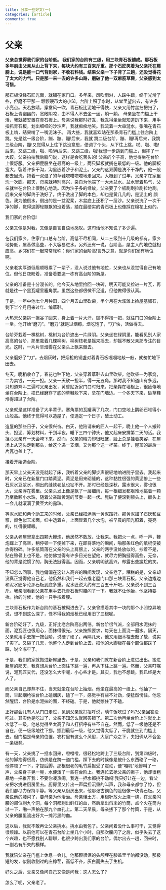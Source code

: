 ```yaml
---
title: 分享一些好文(一)
categories: [article]
comments: true
---
```

# 父亲
<p>
<strong>父亲总觉得我们家的台阶低。 我们家的台阶有三级，用三块青石板铺成。那石板多年前由父亲从山上背下来，每块大约有三百来斤重。那个石匠笑着为父亲托在肩膀上，说是能一口气背到家，不收石料钱。结果父亲一下子背了三趟，还没觉得花了太大的力气。只是那一来一去的许多山路，磨破了他一双麻筋草鞋，父亲感到太可惜。</strong>

那石板没经石匠光面，就铺在家门口。多年来，风吹雨淋，人踩牛踏，终于光滑了些，但磨不平那一 颗颗硬币大的小凹。台阶上积了水时，从堂里望出去，有许多小亮点。天若放晴，穿堂风一吹，青石板比泥地干得快，父亲又用竹丝扫把扫了，石板上青幽幽的，宽敞阴凉，由不得人不去坐一坐，躺一躺。 母亲坐在门槛上干活，我就被安置在青石板上。母亲说我那时好乖，我乖得坐坐就知道趴下来，用手指抓青石板，划出细细的沙沙声，我就痴痴地笑。我流着一大串涎水，张嘴在青石板上啃，结果啃了一嘴泥沫子。 再大些，我就喜欢站在那条青石门槛上往台阶上跳。先是跳一级台阶，蹦、蹦、蹦!后来，我就 跳二级台阶，蹦、蹦!再后来，我跳三级台阶，蹦!又觉得从上往下跳没意思，便调了个头，从下往上跳，啪、啪、啪!后来，又跳二级，啪、啪!再后来，又跳三级，啪!我想一步跳到门槛上，但摔了一大跤。父亲拍拍我后脑勺说，这样是会吃苦头的! 父亲的个子高，他觉得坐在台阶上很舒服。父亲把屁股坐在最高的一级上，两只脚板就搁在最低的一级。他的脚板宽大，裂着许多干沟，沟里嵌着沙子和泥土。父亲的这双脚是洗不干净的，他一般都去里洗，拖着一双湿了的草鞋唿嗒唿嗒地走回来。大概到了过年，父亲才在家里洗一次脚。那天，母亲就特别高兴，亲自为他端了一大木盆水。盆水冒着热气，父亲就坐在台阶上很耐心地洗。因为沙子多的缘故，父亲要了个板刷刷拉刷拉地刷。后来父亲的脚终于洗好了，终于洗出了脚的本色，却也是黄几几的，是泥土的 颜色。我为他倒水，倒出的是一盆泥浆，木盆底上还积了一层沙。父亲说洗了一次干净的脚，觉得这脚轻飘飘的没着落，踏在最硬实的青石板上也像踩在棉花上似的。

我们家的台阶低!

父亲又像是对我，又像是自言自语地感叹。这句话他不知说了多少遍。

在我们家乡，住家门口总有台阶，高低不尽相同，从二三级到十几级的都有。家乡地势低，屋基做高些，不大容易进水。另外还有一说，台阶高，屋主人的地位就相应高。乡邻们在一起常常戏称：你们家的台阶高!言外之意，就是你们家有地位啊。

父亲老实厚道低眉顺眼累了一辈子，没人说过他有地位，父亲也从没觉得自己有地位。但他日夜盼着，准备着要造一栋有高台阶的新屋。

父亲的准备是十分漫长的。他今天从地里捡回一块砖，明天可能又捡进一片瓦，再就是往一个黑瓦罐里塞角票。虽然这些都很微不足道，但他做得很认真。

于是，一年中他七个月种田，四个月去山里砍柴，半个月在大溪滩上捡屋基卵石，剩下半个月用来过年、编草鞋。

大热天父亲挑一担谷子回来，身上着一片大汗，顾不得揩一把，就往门口的台阶上一坐。他开始“磨刀”。“磨刀”就是过烟瘾。烟吃饱了，“刀”快，活做得去。

台阶旁栽着一棵桃树，桃树为台阶遮出一片绿阴。父亲坐在绿阴里，能看见别人家高高的台阶，那里栽着几棵柳树，柳树枝老是摇来摇去，却摇不散父亲那专注的目光。这时，一片片旱烟雾在父亲头上飘来飘去。

父亲磨好了“刀”。去烟灰时，把烟枪的铜盏对着青石板嘎嘎地敲一敲，就匆忙地下田去。

冬天，晚稻收仓了，春花也种下地，父亲穿着草鞋去山里砍柴。他砍柴一为家烧，二为卖钱，一元一担。父亲一天砍一担半，得一元五角。那时我不知道山有多远，只知道鸡叫三遍时父亲出发，黄昏贴近家门口时归来，把柴靠在墙根上，很疲倦地坐在台阶上，把已经磨穿了底的草鞋脱下来，垒在门墙边。一个冬天下来，破草鞋堆得超过了台阶。

父亲就是这样准备了大半辈子。塞角票的瓦罐满了几次，门口空地上鹅卵石堆得小山般高。他终于觉得可以造屋了，便选定一个日子，破土动工。

造屋的那些日子，父亲很兴奋。白天，他陪请来的匠人一起干，晚上他一个人搬砖头、担泥、筹划材料，干到半夜。睡下三四个钟头，他又起床安排第二天的活。我担心父亲有一天会垮下来。然而，父亲的精力却很旺盛，脸上总是挂着笑容，在屋场上从这头走到那头，给这个递一支烟，又为那个送一杯茶。终于，屋顶的最后一片瓦也盖上了。

接着开始造台阶。

那天早上父亲天没亮就起了床，我听着父亲的脚步声很轻地响进院子里去。我起来时，父亲已在新屋门口踏黄泥。黄泥是用来砌缝的，这种黏性很强的黄泥掺上一些石灰水豆浆水，砌出的缝铁老鼠也钻不开。那时已经是深秋，露水很大，雾也很大，父亲浮在雾里。父亲头发上像是飘了一层细雨，每一根细发都艰难地挑着一颗乃至数颗小水珠，随着父亲踏黄泥的节奏一起一伏。晃破了便滚到额头上，额头上一会儿就滚满了黄豆大的露珠。

等泥水匠和两个助工来的时候，父亲已经把满满一黄泥踏好。那黄泥加了石灰和豆浆，颜色似玉米面，红中透着白，上面冒着几个水泡，被早晨的阳光照着，亮亮的，红得很耀眼。

父亲从老屋里拿出四颗大鞭炮，他居然不敢放，让我来。我把火一点，呼一声，鞭炮蹿上了高空，稍停顿一下便掉下来，在即将落地的瞬间，啪那条红色的纸棍便被炸得粉碎。许多纸筒落在父亲的头上肩膀上，父亲的两手没处放似的，抄着不是，贴在胯骨上也不是。他仿佛觉得有许多目光在望他，就尽力把胸挺得高些，无奈，他的背是驼惯了的，胸无法挺得高。因而，父亲明明该高兴，却露出些尴尬的笑。

不知怎么回事，我也偏偏在这让人高兴的瞬间发现，父亲老了。糟糕的是，父亲却没真正觉得他自己老，他仍然和我们一起去撬老屋门口那三块青石板，父亲边撬边和泥水匠争论那石板到底多重。泥水匠说大约有三百五十斤吧，父亲说不到三百斤。我亲眼看到父亲在用手去托青石板时腰闪了一下。我就不让他抬，他坚持要抬。抬的时候，他的一只手按着腰。

三块青石板作为新台阶的基石被砌进去了。父亲曾摸着其中一块的那个小凹惊异地说，想不到这么深了，怪不得我的烟枪已经用旧了三根呢。

新台阶砌好了，九级，正好比老台阶高出两倍。新台阶很气派，全部用水泥抹的面，泥瓦匠也很用心，面抹得很光。父亲按照要求，每天在上面浇一遍水。隔天，父亲就用手去按一按台阶，说硬了硬了。再隔几天，他又用细木棍去敲了敲，说实了实了。又隔了几天，他整个人走到台阶上去，把他的大脚板在每个部位都踩了踩，说全冻牢了。

于是，我们的家就搬进新屋里去。于是，父亲和我们就在新台阶上进进出出。搬进新屋的那天，我真想从台阶上面往下跳一遍，再从下往上跳一遍。然而，父亲叮嘱说，泥瓦匠交代，还没怎么大牢呢，小心些才是。其实，我也不想跳。我已经是大人了。

而父亲自己却熬不住，当天就坐在台阶上抽烟。他坐在最高的一级上。他抽了一筒，举起烟枪往台阶上磕烟灰，磕了一下，感觉手有些不对劲，便猛然愣住。他忽然醒悟，台阶是水泥抹的面，不经磕。于是，他就憋住了不磕。

正好那会儿有人从门口走过，见到父亲就打招呼说，晌午饭吃过了吗?父亲回答没吃过。其实他是吃过了，父亲不知怎么就回答错了。第二次他再坐台阶上时就比上次低了一级，他总觉得坐太高了和人打招呼有些不自在。然而，低了一级他还是不自在，便一级级地往下挪，挪到最低一级，他又觉得太低了，干脆就坐到门槛上去。但门槛是母亲的位置。农村里有这么个风俗，大庭广众之下，夫妇俩从不合坐一条板凳。

有一天，父亲挑了一担水回来，噔噔噔，很轻松地跨上了三级台阶，到第四级时，他的脚抬得很高，仿佛是在跨一道门槛，踩下去的时候像是被什么东西硌了一硌，他停顿了一下，才提后脚。那根很老的毛竹扁担受了震动，便“嘎叽”地惨叫了一声，父亲身子晃一晃，水便泼了一些在台阶上。我连忙去抢父亲的担子，他却很粗暴地一把推开我：不要你凑热闹，我连一担水都挑不动吗!我只好让在一边，看父亲把水挑进厨房里去。厨房里又传出一声扁担沉重的叫声，我和母亲都惊了惊，但我们都尽力保持平静。等父亲从厨房出来，他那张古铜色的脸很像一块青石板。父亲说他的腰闪了，要母亲为他治治。母亲懂土方，用根针放火上烧一烧，在父亲闪腰的部位刺九个洞，每个洞都刺出鲜红的血，然后拿出舀米的竹筒，点个火在筒内过一下，啪一声拍在那九个血孔上。第二天早晨，母亲拔下了那个竹筒，于是，从父亲的腰里流出好大一摊污黑的血。

这以后，我就不敢再让父亲挑水。挑水由我包了。父亲闲着没什么事可干，又觉得很烦躁。以前他可以在青石台阶上坐几个小时，自那次腰闪了之后，似乎失去了这个兴趣，也不愿找别人聊聊，也很少跨出我们家的台阶。偶尔出去一趟，回来时，一副若有所失的模样。

我就陪父亲在门槛上休息一会儿，他那颗很倔的头颅埋在膝盖里半晌都没动，那极短的发，似刚收割过的庄稼茬，高低不齐，灰白而失去了生机。

好久之后，父亲又像问自己又像是问我：这人怎么了?

怎么了呢，父亲老了。
</p>